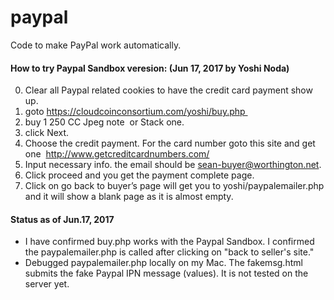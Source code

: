 # paypal
Code to make PayPal work automatically. 

#### How to try Paypal Sandbox veresion: (Jun 17, 2017 by Yoshi Noda)

0. Clear all Paypal related cookies to have the credit card payment show up. 
1. goto https://cloudcoinconsortium.com/yoshi/buy.php 
2. buy 1 250 CC Jpeg note  or Stack one.
3. click Next. 
4. Choose the credit payment. For the card number goto this site and get one  http://www.getcreditcardnumbers.com/
5. Input necessary info. the email should be sean-buyer@worthington.net. 
6. Click proceed and you get the payment complete page.  
7. Click on go back to buyer’s page will get you to yoshi/paypalemailer.php and it will show a blank page as it is almost empty.


#### Status as of Jun.17, 2017

* I have confirmed buy.php works with the Paypal Sandbox. I confirmed the paypalemailer.php is called after clicking on "back to seller's site."
* Debugged paypalemailer.php locally on my Mac. The fakemsg.html submits the fake Paypal IPN message (values). It is not tested on the server yet.

